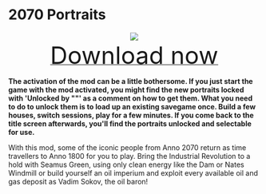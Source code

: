 # 2070 Portraits

<div align=center><img src="_media/Anno1800/mod_banners/smallmodscollection/banner20.png"/></div>

<div align=center><a href="https://g-4169.modapi.io/v1/games/4169/mods/3226644/files/4128293/download"> <font size="40">Download now</font></a></div>

**The activation of the mod can be a little bothersome. If you just start the game with the mod activated, you might find the new portraits locked with 'Unlocked by ""' as a comment on how to get them. What you need to do to unlock them is to load up an existing savegame once. Build a few houses, switch sessions, play for a few minutes. If you come back to the title screen afterwards, you'll find the portraits unlocked and selectable for use.**

With this mod, some of the iconic people from Anno 2070 return as time travellers to Anno 1800 for you to play. Bring the Industrial Revolution to a hold with Seamus Green, using only clean energy like the Dam or Nates Windmill or build yourself an oil imperium and exploit every available oil and gas deposit as Vadim Sokov, the oil baron!